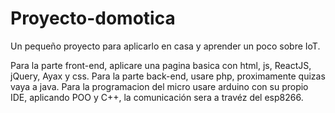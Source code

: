 # Proyecto-domotica
Un pequeño proyecto para aplicarlo en casa y aprender un poco sobre IoT.

Para la parte front-end, aplicare una pagina basica con html, js, ReactJS, jQuery, Ayax y css.
Para la parte back-end, usare php, proximamente quizas vaya a java.
Para la programacion del micro usare arduino con su propio IDE, aplicando POO y C++, la comunicación sera a travéz del esp8266.
